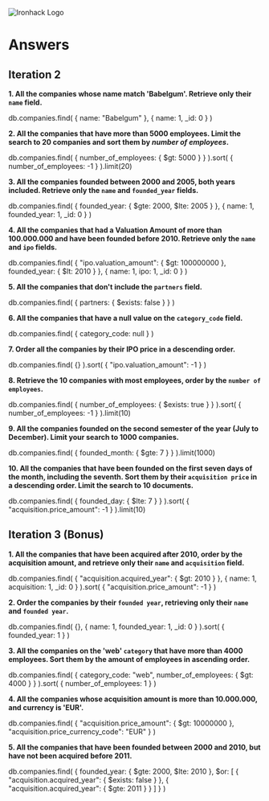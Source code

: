 ![Ironhack Logo](https://i.imgur.com/1QgrNNw.png)

# Answers

## Iteration 2

**1. All the companies whose name match 'Babelgum'. Retrieve only their `name` field.**

<!-- Your Query Goes Here -->

db.companies.find(
    { name: "Babelgum" },
    { name: 1, _id: 0 }
)


**2. All the companies that have more than 5000 employees. Limit the search to 20 companies and sort them by *number of employees*.**

<!-- Your Query Goes Here -->

db.companies.find(
    { number_of_employees: { $gt: 5000 } }
).sort(
    { number_of_employees: -1 }
).limit(20)


**3. All the companies founded between 2000 and 2005, both years included. Retrieve only the `name` and `founded_year` fields.**

<!-- Your Query Goes Here -->

db.companies.find(
    { founded_year: { $gte: 2000, $lte: 2005 } },
    { name: 1, founded_year: 1, _id: 0 }
)


**4. All the companies that had a Valuation Amount of more than 100.000.000 and have been founded before 2010. Retrieve only the `name` and `ipo` fields.**

<!-- Your Query Goes Here -->


db.companies.find(
    {
        "ipo.valuation_amount": { $gt: 100000000 },
        founded_year: { $lt: 2010 }
    },
    { name: 1, ipo: 1, _id: 0 }
)

**5. All the companies that don't include the `partners` field.**

<!-- Your Query Goes Here -->
db.companies.find(
    { partners: { $exists: false } }
)



**6. All the companies that have a null value on the `category_code` field.**

<!-- Your Query Goes Here -->

db.companies.find(
    { category_code: null }
)


**7. Order all the companies by their IPO price in a descending order.**

<!-- Your Query Goes Here -->

db.companies.find(
    {}
).sort(
    { "ipo.valuation_amount": -1 }
)


**8. Retrieve the 10 companies with most employees, order by the `number of employees`.**

<!-- Your Query Goes Here -->

db.companies.find(
    { number_of_employees: { $exists: true } }
).sort(
    { number_of_employees: -1 }
).limit(10)


**9. All the companies founded on the second semester of the year (July to December). Limit your search to 1000 companies.**

<!-- Your Query Goes Here -->

db.companies.find(
    { founded_month: { $gte: 7 } }
).limit(1000)


**10. All the companies that have been founded on the first seven days of the month, including the seventh. Sort them by their `acquisition price` in a descending order. Limit the search to 10 documents.**

<!-- Your Query Goes Here -->

db.companies.find(
    { founded_day: { $lte: 7 } }
).sort(
    { "acquisition.price_amount": -1 }
).limit(10)


## Iteration 3 (Bonus)

**1. All the companies that have been acquired after 2010, order by the acquisition amount, and retrieve only their `name` and `acquisition` field.**

db.companies.find(
    { "acquisition.acquired_year": { $gt: 2010 } },
    { name: 1, acquisition: 1, _id: 0 }
).sort(
    { "acquisition.price_amount": -1 }
)



**2. Order the companies by their `founded year`, retrieving only their `name` and `founded year`.**

<!-- Your Query Goes Here -->

db.companies.find(
    {},
    { name: 1, founded_year: 1, _id: 0 }
).sort(
    { founded_year: 1 }
)


**3. All the companies on the 'web' `category` that have more than 4000 employees. Sort them by the amount of employees in ascending order.**

<!-- Your Query Goes Here -->

db.companies.find(
    { category_code: "web", number_of_employees: { $gt: 4000 } }
).sort(
    { number_of_employees: 1 }
)


**4. All the companies whose acquisition amount is more than 10.000.000, and currency is 'EUR'.**

<!-- Your Query Goes Here -->

db.companies.find(
    { "acquisition.price_amount": { $gt: 10000000 }, "acquisition.price_currency_code": "EUR" }
)


**5. All the companies that have been founded between 2000 and 2010, but have not been acquired before 2011.**

<!-- Your Query Goes Here -->

db.companies.find(
    {
        founded_year: { $gte: 2000, $lte: 2010 },
        $or: [
            { "acquisition.acquired_year": { $exists: false } },
            { "acquisition.acquired_year": { $gte: 2011 } }
        ]
    }
)

